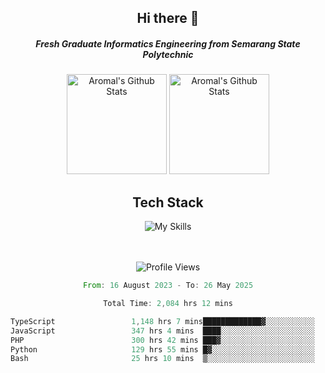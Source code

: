 <div align="center">
  <h2>Hi there 👋</h2>

  <h5>Fresh Graduate Informatics Engineering from Semarang State Polytechnic</h5>

  <img
    height="160"
    alt="Aromal's Github Stats"
    src="https://github-readme-stats.vercel.app/api?username=dafariski77&show_icons=true&theme=tokyonight&count_private=true"
  />
  <img
    alt="Aromal's Github Stats"
    height="160"
    src="https://github-readme-stats.vercel.app/api/top-langs/?username=dafariski77&layout=compact&theme=tokyonight"
  />

  <h2>Tech Stack</h2>
  
![My Skills](https://simpleskill.icons.workers.dev/svg?i=typescript,next.js,react,tailwindcss,shadcnui,reactquery,prisma,socketdotio,zod)

  <br /><br />
  <img src="https://komarev.com/ghpvc/?username=dafariski77&abbreviated=true" alt="Profile Views">
    
  <!--START_SECTION:waka-->

```rust
From: 16 August 2023 - To: 26 May 2025

Total Time: 2,084 hrs 12 mins

TypeScript                 1,148 hrs 7 mins█████████████▓░░░░░░░░░░░   54.66 %
JavaScript                 347 hrs 4 mins  ████░░░░░░░░░░░░░░░░░░░░░   16.52 %
PHP                        300 hrs 42 mins ███▓░░░░░░░░░░░░░░░░░░░░░   14.32 %
Python                     129 hrs 55 mins █▓░░░░░░░░░░░░░░░░░░░░░░░   06.19 %
Bash                       25 hrs 10 mins  ▒░░░░░░░░░░░░░░░░░░░░░░░░   01.20 %
```

<!--END_SECTION:waka-->
</div>
